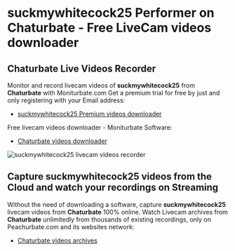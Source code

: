 # suckmywhitecock25 Performer on Chaturbate - Free LiveCam videos downloader

## Chaturbate Live Videos Recorder

Monitor and record livecam videos of **suckmywhitecock25** from **Chaturbate** with Moniturbate.com
Get a premium trial for free by just and only registering with your Email address:
* [suckmywhitecock25 Premium videos downloader](https://moniturbate.com/request-demo-licence-key.html)

Free livecam videos downloader - Moniturbate Software:
* [Chaturbate videos downloader](https://moniturbate.com/moniturbate-download-software.html)

![suckmywhitecock25 livecam videos recorder](https://peachurnet.com/templates/moniturbate-software.png)


## Capture suckmywhitecock25 videos from the Cloud and watch your recordings on Streaming

Without the need of downloading a software, capture **suckmywhitecock25** livecam videos from **Chaturbate** 100% online.
Watch Livecam archives from **Chaturbate** unlimitedly from thousands of existing recordings, only on Peachurbate.com and its websites network:
* [Chaturbate videos archives](https://peachurnet.com/)
